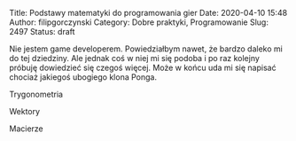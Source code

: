 Title: Podstawy matematyki do programowania gier
Date: 2020-04-10 15:48
Author: filipgorczynski
Category: Dobre praktyki, Programowanie
Slug: 2497
Status: draft

Nie jestem game developerem. Powiedziałbym nawet, że bardzo daleko mi do tej dziedziny. Ale jednak coś w niej mi się podoba i po raz kolejny próbuję dowiedzieć się czegoś więcej. Może w końcu uda mi się napisać chociaż jakiegoś ubogiego klona Ponga.

Trygonometria

Wektory

Macierze

 

